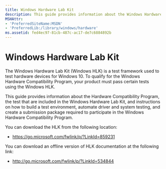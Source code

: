 ```yaml
---
title: Windows Hardware Lab Kit
description: This guide provides information about the Windows Hardware Compatibility Program, the tests that are included in the Windows Hardware Lab Kit, and instructions on how to build a test environment, automate driver and system testing, and create a submission package required to participate in the Windows Hardware Compatibility Program.
MSHAttr:
- 'PreferredSiteName:MSDN'
- 'PreferredLib:/library/windows/hardware'
ms.assetid: fed4ec97-81cb-487c-ac17-de7c6884892b
---
```


# Windows Hardware Lab Kit


The Windows Hardware Lab Kit (Windows HLK) is a test framework used to test hardware devices for Windows 10. To qualify for the Windows Hardware Compatibility Program, your product must pass certain tests using the Windows HLK.

This guide provides information about the Hardware Compatibility Program, the test that are included in the Windows Hardware Lab Kit, and instructions on how to build a test environment, automate driver and system testing, and create a submission package required to participate in the Windows Hardware Compatibility Program.

You can download the HLK from the following location:

-   <https://go.microsoft.com/fwlink/p/?LinkId=859231>

You can download an offline version of HLK documentation at the following link:

-   <http://go.microsoft.com/fwlink/p/?LinkId=534844>

 

 






